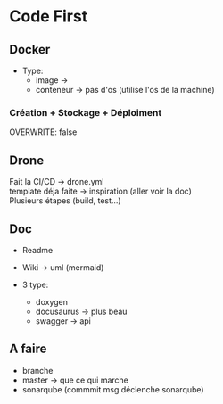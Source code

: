 # Code First

## Docker

- Type:
    - image → 
    - conteneur → pas d'os (utilise l'os de la machine)

### Création + Stockage + Déploiment

OVERWRITE: false

## Drone

Fait la CI/CD → drone.yml  
template déja faite → inspiration (aller voir la doc)  
Plusieurs étapes (build, test...)  

## Doc

- Readme
- Wiki → uml (mermaid)

- 3 type:
    - doxygen
    - docusaurus → plus beau 
    - swagger -> api

## A faire

- branche
- master → que ce qui marche
- sonarqube (commmit msg déclenche sonarqube)

